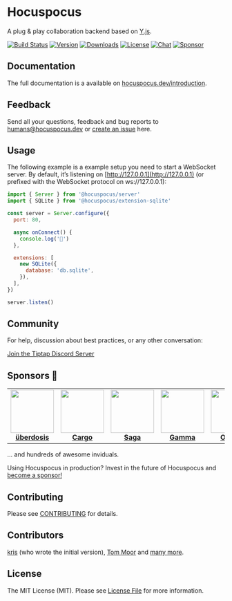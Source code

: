 # Hocuspocus
A plug & play collaboration backend based on [Y.js](https://github.com/yjs/yjs).

[![Build Status](https://github.com/ueberdosis/hocuspocus/workflows/build/badge.svg)](https://github.com/ueberdosis/hocuspocus/actions)
[![Version](https://img.shields.io/npm/v/@hocuspocus/server.svg?label=version)](https://www.npmjs.com/package/@hocuspocus/server)
[![Downloads](https://img.shields.io/npm/dm/@hocuspocus/server.svg)](https://npmcharts.com/compare/@hocuspocus/server?minimal=true)
[![License](https://img.shields.io/npm/l/@hocuspocus/server.svg)](https://www.npmjs.com/package/@hocuspocus/server)
[![Chat](https://img.shields.io/badge/chat-on%20discord-7289da.svg?sanitize=true)](https://discord.gg/WtJ49jGshW)
[![Sponsor](https://img.shields.io/static/v1?label=Sponsor&message=%E2%9D%A4&logo=GitHub)](https://github.com/sponsors/ueberdosis)

## Documentation
The full documentation is a available on [hocuspocus.dev/introduction](https://www.hocuspocus.dev/introduction).

## Feedback
Send all your questions, feedback and bug reports to [humans@hocuspocus.dev](mailto:humans@hocuspocus.dev) or [create an issue](https://github.com/ueberdosis/hocuspocus/issues/new/choose) here.

## Usage
The following example is a example setup you need to start a WebSocket server. By default, it’s listening on [http://127.0.0.1](http://127.0.0.1) (or prefixed with the WebSocket protocol on ws://127.0.0.1):

```js
import { Server } from '@hocuspocus/server'
import { SQLite } from '@hocuspocus/extension-sqlite'

const server = Server.configure({
  port: 80,

  async onConnect() {
    console.log('🔮')
  },

  extensions: [
    new SQLite({
      database: 'db.sqlite',
    }),
  ],
})

server.listen()
```

## Community
For help, discussion about best practices, or any other conversation:

[Join the Tiptap Discord Server](https://discord.gg/WtJ49jGshW)

## Sponsors 💖
<table>
  <tr>
    <td align="center">
      <a href="https://ueberdosis.io/">
        <img src="https://unavatar.io/github/ueberdosis" width="100"><br>
        <strong>überdosis</strong>
      </a>
    </td>
    <td align="center">
      <a href="https://cargo.site/">
        <img src="https://unavatar.io/github/cargo" width="100"><br>
        <strong>Cargo</strong>
      </a>
    </td>
    <td align="center">
      <a href="https://saga.so/">
        <img src="https://unavatar.io/saga.so" width="100"><br>
        <strong>Saga</strong>
      </a>
    </td>
    <td align="center">
      <a href="https://www.gamma.app/">
        <img src="https://unavatar.io/gamma.app" width="100"><br>
        <strong>Gamma</strong>
      </a>
    </td>
    <td align="center">
      <a href="https://www.getoutline.com/">
        <img src="https://unavatar.io/github/outline" width="100"><br>
        <strong>Outline</strong>
      </a>
    </td>
    <td align="center">
      <a href="https://ahrefs.com/">
        <img src="https://unavatar.io/ahrefs.com" width="100"><br>
        <strong>Ahrefs</strong>
      </a>
    </td>
    <td align="center">
      <a href="https://github.com/brickdoc">
        <img src="https://unavatar.io/github/brickdoc" width="100"><br>
        <strong>Brickdoc</strong>
      </a>
    </td>
    <td align="center">
      <a href="https://www.sanalabs.com/">
        <img src="https://unavatar.io/github/sanalabs" width="100"><br>
        <strong>Sana</strong>
      </a>
    </td>
  </tr>
</table>

… and hundreds of awesome inviduals.

Using Hocuspocus in production? Invest in the future of Hocuspocus and [become a sponsor!](https://github.com/sponsors/ueberdosis)

## Contributing
Please see [CONTRIBUTING](docs/contributing.md) for details.

## Contributors
[kris](https://github.com/kriskbx) (who wrote the initial version), [Tom Moor](https://github.com/tommoor) and [many more](../../contributors).

## License
The MIT License (MIT). Please see [License File](LICENSE.md) for more information.
